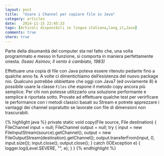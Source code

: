 ```yaml
---
layout: post
title:  "Usare i Channel per copiare file in Java"
category: articles
date:   2014-11-15 22:45:33
tags: [Articoli disponibili in lingua italiana,lang_it,Java]
comments: true
share: true
---
```


Parte della disumanità del computer sta nel fatto che, una volta programmato e messo in funzione, si comporta in maniera perfettamente onesta. *(Isaac Asimov, Il vento è cambiato, 1983)*

Effettuare una copia di file con Java poteva essere ritenuto pedante fino a qualche anno fa. A volte ci dimentichiamo dell’esistenza del nuovo package nio. Qualcuno potrebbe obbiettare che oggi con Java7 (ed ovviamente 8) è possibile usare la classe `Files` che espone il metodo copy ancora più semplice. Per chi non potesse utilizzarlo una soluzione performante e semplice è riportata sotto. Provate ad effettuare qualche test per verirficare le performance con i metodi classici basati su Stream e potrete apprezzare i vantaggi dei channel sopratutto se lavorate con file di dimensioni non trascurabili.

{% highlight java %}
private static void copy(File source, File destination) {
    FileChannel input = null;
    FileChannel output = null;
    try {
        input = new FileInputStream(source).getChannel();
        output = new FileOutputStream(destination).getChannel();
        output.transferFrom(input, 0, input.size());
        input.close();
        output.close();
    } catch (IOException e) {
        logger.log(Level.SEVERE, "", e);
    }
}
{% endhighlight %}    
